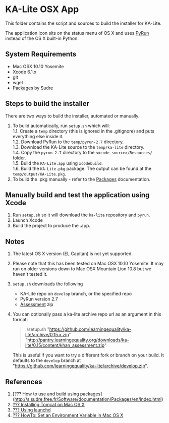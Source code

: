 KA-Lite OSX App
===============
This folder contains the script and sources to build the installer for KA-Lite.

The application icon sits on the status menu of OS X and uses [PyRun](http://www.egenix.com/products/python/PyRun/) instead of the OS X built-in Python.


## System Requirements

* Mac OSX 10.10 Yosemite
* Xcode 6.1.x
* git
* wget
* [Packages](http://s.sudre.free.fr/Software/Packages/about.html) by Sudre

## Steps to build the installer
There are two ways to build the installer, automated or manually.

1. To build automatically, run `setup.sh` which will:  
    1.1. Create a `temp` directory (this is ignored in the .gitignore) and puts everything else inside it.  
    1.2. Download PyRun to the `temp/pyrun-2.7` directory.  
    1.3. Download the KA-Lite source to the `temp/ka-lite` directory.  
    1.4. Copy the `pyrun-2.7` directory to the `<xcode_source>/Resources/` folder.  
    1.5. Build the `KA-Lite.app` using `xcodebuild`.  
    1.6. Build the `KA-Lite.pkg` package.  The output can be found at the `temp/output/KA-Lite.pkg`.  
2. To build the .pkg manually - refer to the [Packages](http://s.sudre.free.fr/Software/documentation/Packages/en/index.html) documentation.  


## Manually build and test the application using Xcode

1. Run `setup.sh` so it will download the `ka-lite` repository and `pyrun`.
1. Launch Xcode
1. Build the project to produce the .app.


## Notes

1. The latest OS X version (EL Capitan) is not yet supported.
1. Please note that this has been tested on Mac OSX 10.10 Yosemite.  It may run on older versions down to Mac OSX Mountain Lion 10.8 but we haven't tested it.
1. `setup.sh` downloads the following

    * KA-Lite repo on `develop` branch, or the specified repo
    * PyRun version 2.7
    * [Assessment](http://pantry.learningequality.org/downloads/ka-lite/) zip 
1. You can optionally pass a ka-lite archive repo url as an argument in this format:

    > ./setup.sh "https://github.com/learningequality/ka-lite/archive/0.15.x.zip" "http://pantry.learningequality.org/downloads/ka-lite/0.15/content/khan_assessment.zip"

    This is useful if you want to try a different fork or branch on your build.
    It defaults to the `develop` branch at "https://github.com/learningequality/ka-lite/archive/develop.zip".


## References

1. [??? How to use and build using packages] (http://s.sudre.free.fr/Software/documentation/Packages/en/index.html)
1. [??? Installing Tomcat on Mac OS X](http://www.joel.lopes-da-silva.com/2008/05/13/installing-tomcat-on-mac-os-x/)
1. [??? Using launchd](http://trac.buildbot.net/wiki/UsingLaunchd)
1. [??? HowTo: Set an Environment Variable in Mac OS X](http://www.dowdandassociates.com/blog/content/howto-set-an-environment-variable-in-mac-os-x/)
